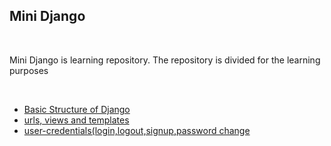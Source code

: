 <h2>Mini Django</h2>
<br>
<p>Mini Django is learning repository. The repository is divided for the learning purposes </p>
<br>
<ul>
   <li><a href="">Basic Structure of Django</a></li>
   <li><a href="">urls, views and templates</a></li>
   <li><a href="https://github.com/bhanuprasad2607/mini-django/tree/main/src">user-credentials(login,logout,signup,password change</a></li>
</ul>
